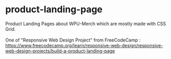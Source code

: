 # product-landing-page
Product Landing Pages about WPU-Merch which are mostly made with CSS Grid.
<br><br>
One of "Responsive Web Design Project" from FreeCodeCamp :<br>
https://www.freecodecamp.org/learn/responsive-web-design/responsive-web-design-projects/build-a-product-landing-page
